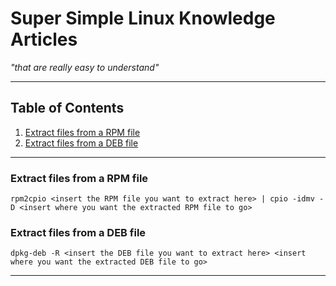 # Super Simple Linux Knowledge Articles #
*"that are really easy to understand"*

---

## Table of Contents ##
1. [Extract files from a RPM file](#extract-files-from-a-rpm-file)
1. [Extract files from a DEB file](#extract-files-from-a-deb-file)

---

### Extract files from a RPM file ###

```console
rpm2cpio <insert the RPM file you want to extract here> | cpio -idmv -D <insert where you want the extracted RPM file to go>
```

### Extract files from a DEB file ###

```console
dpkg-deb -R <insert the DEB file you want to extract here> <insert where you want the extracted DEB file to go>
```

---
